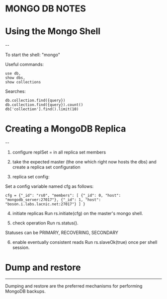 MONGO DB NOTES
==============

# Using the Mongo Shell
--

To start the shell: "mongo"

Useful commands: 

```
use db, 
show dbs, 
show collections
```

Searches:

```
db.collection.find({query})
db.collection.find({query}).count()
db['collection'].find().limit(10)
```

# Creating a MongoDB Replica
--

1. configure replSet = <name> in all replica set members
2. take the expected master (the one which right now hosts the dbs) and create a 
replica set configuration

3. replica set config:

Set a config variable named cfg as follows:

	cfg = {"_id": "rs0", "members": [ {"_id": 0, "host":
	"mongodb_server:27017"}, {"_id": 1, "host": 
	"boson.i.labs.lacnic.net:27017"} ] }

4. initiate replicas
Run rs.initiate(cfg) on the master's mongo shell.

5. check operation
Run rs.status().

Statuses can be PRIMARY, RECOVERING, SECONDARY

6. enable eventually consistent reads
Run rs.slaveOk(true) once per shell session.


# Dump and restore
---

Dumping and restore are the preferred mechanisms for performing MongoDB backups.

